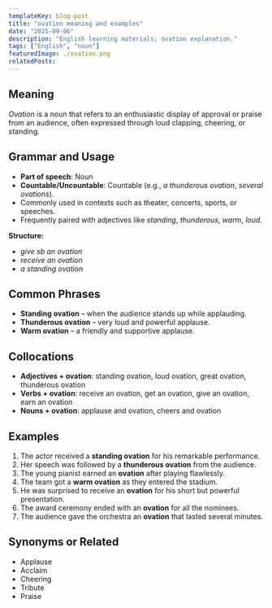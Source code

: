 ```yaml
---
templateKey: blog-post
title: "ovation meaning and examples"
date: "2025-09-06"
description: "English learning materials; ovation explanation."
tags: ["English", "noun"]
featuredImage: ./ovation.png
relatedPosts:
---
```


## Meaning

_Ovation_ is a noun that refers to an enthusiastic display of approval or praise from an audience, often expressed through loud clapping, cheering, or standing.

## Grammar and Usage

- **Part of speech**: Noun
- **Countable/Uncountable**: Countable (e.g., _a thunderous ovation_, _several ovations_).
- Commonly used in contexts such as theater, concerts, sports, or speeches.
- Frequently paired with adjectives like _standing_, _thunderous_, _warm_, _loud_.

**Structure:**

- _give sb an ovation_
- _receive an ovation_
- _a standing ovation_

## Common Phrases

- **Standing ovation** – when the audience stands up while applauding.
- **Thunderous ovation** – very loud and powerful applause.
- **Warm ovation** – a friendly and supportive applause.

## Collocations

- **Adjectives + ovation**: standing ovation, loud ovation, great ovation, thunderous ovation
- **Verbs + ovation**: receive an ovation, get an ovation, give an ovation, earn an ovation
- **Nouns + ovation**: applause and ovation, cheers and ovation

## Examples

1. The actor received a **standing ovation** for his remarkable performance.
2. Her speech was followed by a **thunderous ovation** from the audience.
3. The young pianist earned an **ovation** after playing flawlessly.
4. The team got a **warm ovation** as they entered the stadium.
5. He was surprised to receive an **ovation** for his short but powerful presentation.
6. The award ceremony ended with an **ovation** for all the nominees.
7. The audience gave the orchestra an **ovation** that lasted several minutes.

## Synonyms or Related

- Applause
- Acclaim
- Cheering
- Tribute
- Praise
